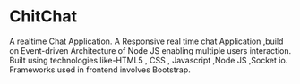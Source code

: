 # ChitChat
A realtime Chat Application.
A Responsive real time chat Application ,build on Event-driven Architecture of Node JS enabling multiple
users interaction.
Built using technologies like-HTML5 , CSS , Javascript ,Node JS ,Socket io. Frameworks used in frontend
involves Bootstrap.

